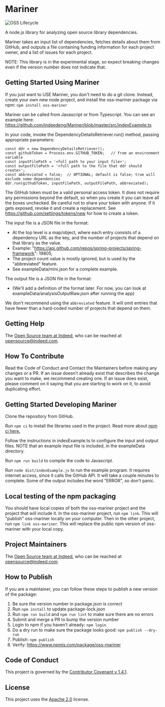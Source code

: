 # Mariner

![OSS Lifecycle](https://img.shields.io/osslifecycle/indeedeng/Mariner.svg)

A node.js library for analyzing open source library dependencies.

Mariner takes an input list of dependencies, fetches details about them from GitHub,
and outputs a file containing funding information for each project owner, and a list
of issues for each project.

NOTE: This library is in the experimental stage, so expect breaking changes
even if the version number does not indicate that.

## Getting Started Using Mariner

If you just want to USE Mariner, you don't need to do a git clone.
Instead, create your own new node project, and install the oss-mariner package via npm:
`npm install oss-mariner`

Mariner can be called from Javascript or from Typescript. You can see an example here:
https://github.com/indeedeng/Mariner/blob/master/src/indexExample.ts

In your code, invoke the DependencyDetailsRetriever.run() method, passing appropriate parameters:

```
const ddr = new DependencyDetailsRetriever();
const githubToken = Process.env.GITHUB_TOKEN;   // from an environment variable
const inputFilePath = '<full path to your input file>';
const outputFilePath = '<full path to the file that ddr should create>';
const abbreviated = false;  // OPTIONAL; default is false; true will exclude some dependencies
ddr.run(githubToken, inputFilePath, outputFilePath, abbreviated);

```

The GitHub token must be a valid personal access token. It does not require any permissions beyond
the default, so when you create it you can leave all the boxes unchecked. Be careful not to
share your token with anyone. If it gets exposed, revoke it and create a replacement.
See https://github.com/settings/tokens/new for how to create a token.

The input file is a JSON file in the format:

-   At the top level is a map/object, where each entry consists of a dependency URL as the key,
    and the number of projects that depend on that library as the value.
-   Example: "https://api.github.com/repos/spring-projects/spring-framework": 19805,
-   The project count value is mostly ignored, but is used by the "abbreviated" feature.
-   See exampleData/mini.json for a complete example.

The output file is a JSON file in the format:

-   (We'll add a definition of the format later.
    For now, you can look at exampleData/analysisOutputRaw.json after running the app)

We don't recommend using the `abbreviated` feature.
It will omit entries that have fewer than a hard-coded number of projects that depend on them.

## Getting Help

The [Open Source team at Indeed](https://opensource.indeedeng.io/), who can be reached at opensource@indeed.com.

## How To Contribute

Read the Code of Conduct and Contact the Maintainers before making any changes or a PR.
If an issue doesn’t already exist that describes the change you want to make, we recommend
creating one. If an issue does exist, please comment on it saying that you are starting to
work on it, to avoid duplicating effort.

## Getting Started Developing Mariner

Clone the repository from GitHub.

Run `npm ci` to install the libraries used in the project. Read more about [npm ci here.](https://blog.npmjs.org/post/171556855892/introducing-npm-ci-for-faster-more-reliable)

Follow the instructions in indexExample.ts to configure the input and output files.
NOTE that an example input file is included, in the exampleData directory.

Run `npm run build` to compile the code to Javascript.

Run `node dist/indexExample.js` to run the example program. It requires internet access,
since it calls the GitHub API. It will take a couple minutes to complete.
Some of the output includes the word "ERROR", so don't panic.

## Local testing of the npm packaging

You should have local copies of both the oss-mariner project and the project that will include it.
In the oss-mariner project, run `npm link`. This will "publish" oss-mariner locally on your
computer. Then in the other project, run `npm link oss-mariner`.
This will replace the public npm version of oss-mariner with your local copy.

## Project Maintainers

The [Open Source team at Indeed](https://opensource.indeedeng.io/), who can be reached at opensource@indeed.com.

## How to Publish

If you are a maintainer, you can follow these steps to publish a new version of the package:

1. Be sure the version number in package.json is correct
1. Run `npm install` to update package-lock.json
1. Run `npm run build` and `npm run lint` to make sure there are no errors
1. Submit and merge a PR to bump the version number
1. Login to npm if you haven’t already: `npm login`
1. Do a dry run to make sure the package looks good: `npm publish --dry-run`
1. Publish: `npm publish`
1. Verify: https://www.npmjs.com/package/oss-mariner

## Code of Conduct

This project is governed by the [Contributor Covenant v 1.4.1](CODE_OF_CONDUCT.md).

## License

This project uses the [Apache 2.0](LICENSE) license.
